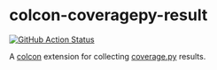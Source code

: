 # colcon-coveragepy-result

[![GitHub Action Status](https://github.com/christophebedard/colcon-coveragepy-result/workflows/Test/badge.svg)](https://github.com/christophebedard/colcon-coveragepy-result/actions)

A [colcon](https://colcon.readthedocs.io/) extension for collecting [coverage.py](https://coverage.readthedocs.io/en/stable/) results.
